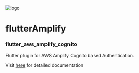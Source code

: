 ![logo](https://user-images.githubusercontent.com/5111523/76316159-1ca5d000-6300-11ea-9810-cb36f1220efa.png)


# flutterAmplify

### flutter_aws_amplify_cognito

Flutter plugin for AWS Amplify Cognito based Authentication.

Visit [here](https://agnostech.github.io/flutteramplify/#/authentication) for detailed documentation